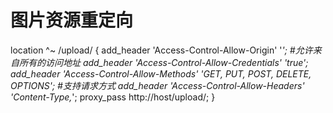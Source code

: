 # 图片资源重定向
location ^~ /upload/ {
    add_header 'Access-Control-Allow-Origin' '*'; #允许来自所有的访问地址
    add_header 'Access-Control-Allow-Credentials' 'true';
    add_header 'Access-Control-Allow-Methods' 'GET, PUT, POST, DELETE, OPTIONS'; #支持请求方式
    add_header 'Access-Control-Allow-Headers' 'Content-Type,*';
    proxy_pass http://host/upload/;
}
